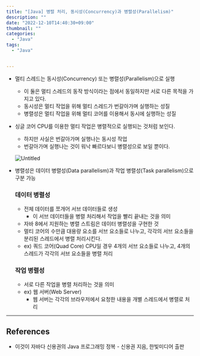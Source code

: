 ```yaml
---
title: "[Java] 병렬 처리, 동시성(Concurrency)과 병렬성(Parallelism)"
description: ""
date: "2022-12-10T14:40:30+09:00"
thumbnail: ""
categories:
  - "Java"
tags:
  - "Java"


---
```

<!--more-->

- 멀티 스레드는 동시성(Concurrency) 또는 병렬성(Parallelism)으로 실행
    - 이 둘은 멀티 스레드의 동작 방식이라는 점에서 동일하지만 서로 다른 목적을 가지고 있다.
    - 동시성은 멀티 작업을 위해 멀티 스레드가 번갈아가며 실행하는 성질
    - 병렬성은 멀티 작업을 위해 멀티 코어를 이용해서 동시에 실행하는 성질
- 싱글 코어 CPU를 이용한 멀티 작업은 병렬적으로 실행되는 것처럼 보인다.
    - 하지만 사실은 번갈아가며 실행나는 동시성 작업
    - 번갈아가며 실행나는 것이 워낙 빠르다보니 병렬성으로 보일 뿐이다.
    
    ![Untitled](/images/lang_java/parallel_operation/동시성(Concurrency)과_병렬성(Parallelism)/Untitled.png)
    
- 병렬성은 데이터 병렬성(Data parallelism)과 작업 병렬성(Task parallelism)으로 구분 가능
    
    ### 데이터 병렬성
    
    - 전체 데이터를 쪼개어 서브 데이터들로 생성
        - 이 서브 데이터들을 병렬 처리해서 작업을 빨리 끝내는 것을 의미
    - 자바 8에서 지원하는 병렬 스트림은 데이터 병렬성을 구현한 것
    - 멀티 코어의 수만큼 대용량 요소를 서브 요소들로 나누고, 각각의 서브 요소들을 분리된 스레드에서 병렬 처리시킨다.
    - ex) 쿼드 코어(Quad Core) CPU일 경우 4개의 서브 요소들로 나누고, 4개의 스레드가 각각의 서브 요소들을 병렬 처리
    
    ### 작업 병렬성
    
    - 서로 다른 작업을 병렬 처리하는 것을 의미
    - ex) 웹 서버(Web Server)
        - 웹 서버는 각각의 브라우저에서 요청한 내용을 개별 스레드에서 병렬로 처리

---

## References

- 이것이 자바다 신용권의 Java 프로그래밍 정복 - 신용권 지음, 한빛미디어 출판